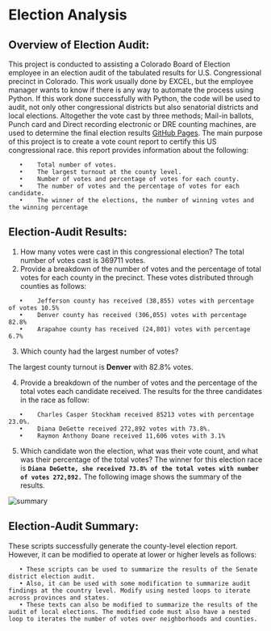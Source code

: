 # Election Analysis
## Overview of Election Audit: 
This project is conducted to assisting a Colorado Board of Election employee in an election audit of the tabulated results for U.S. Congressional precinct in Colorado. This work usually done by EXCEL, but the employee manager wants to know if there is any way to automate the process using Python. If this work done successfully with Python, the code will be used to audit, not only other congressional districts but also senatorial districts and local elections. Altogether the vote cast by three methods; Mail-in ballots, Punch card and Direct recording electronic or DRE counting machines, are used to determine the final election results [GitHub Pages]().
The main purpose of this project is to create a vote count report to certify this US congressional race.  this report provides information about the following:
```
   •	Total number of votes.
   •	The largest turnout at the county level.
   •	Number of votes and percentage of votes for each county.
   •	The number of votes and the percentage of votes for each candidate.
   •	The winner of the elections, the number of winning votes and the winning percentage
 ```  
## Election-Audit Results: 
1.	How many votes were cast in this congressional election?
The total number of votes cast is 369711 votes.
2.	Provide a breakdown of the number of votes and the percentage of total votes for each county in the precinct.
These votes distributed through counties as follows:
```
   •	Jefferson county has received (38,855) votes with percentage of votes 10.5%
   •	Denver county has received (306,055) votes with percentage 82.8%
   •	Arapahoe county has received (24,801) votes with percentage 6.7%
```
3.	Which county had the largest number of votes?

   The largest county turnout is **Denver** with 82.8% votes.

4.	Provide a breakdown of the number of votes and the percentage of the total votes each candidate received.
The results for the three candidates in the race as follow:
```
   •	Charles Casper Stockham received 85213 votes with percentage 23.0%.
   •	Diana DeGette received 272,892 votes with 73.8%.
   •	Raymon Anthony Doane received 11,606 votes with 3.1%
```
5.	Which candidate won the election, what was their vote count, and what was their percentage of the total votes?
The winner for this election race is **```Diana DeGette, she received 73.8% of the total votes with number of votes 272,892.```**
The following image shows the summary of the results.

![summary](https://user-images.githubusercontent.com/62036983/136529989-974a8256-76bb-4c69-84a5-50cdcbb21fc9.png)

## Election-Audit Summary: 
These scripts successfully generate the county-level election report. However, it can be modified to operate at lower or higher levels as follows:
```
   • These scripts can be used to summarize the results of the Senate district election audit.
   • Also, it can be used with some modification to summarize audit findings at the country level. Modify using nested loops to iterate across provinces and states.
   • These texts can also be modified to summarize the results of the audit of local elections. The modified code must also have a nested loop to iterates the number of votes over neighborhoods and counties.
```
